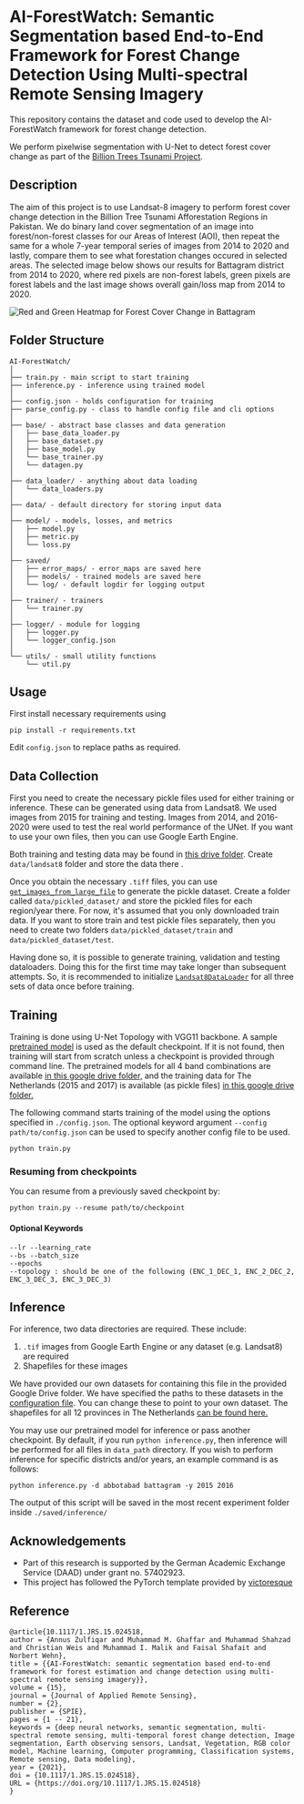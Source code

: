 

# AI-ForestWatch: Semantic Segmentation based End-to-End Framework for Forest Change Detection Using Multi-spectral Remote Sensing Imagery

This repository contains the dataset and code used to develop the AI-ForestWatch framework for forest change detection. 

We perform pixelwise segmentation with U-Net to detect forest cover change as part of the [Billion Trees Tsunami Project](https://en.wikipedia.org/wiki/Billion_Tree_Tsunami).

## Description

The aim of this project is to use Landsat-8 imagery to perform forest cover change detection in the Billion Tree Tsunami Afforestation Regions in Pakistan. We do binary land cover segmentation of an image into forest/non-forest classes for our Areas of Interest (AOI), then repeat the same for a whole 7-year temporal series of images from 2014 to 2020 and lastly, compare them to see what forestation changes occured in selected areas. The selected image below shows our results for Battagram district from 2014 to 2020, where red pixels are non-forest labels, green pixels are forest labels and the last image shows overall gain/loss map from 2014 to 2020.

![Red and Green Heatmap for Forest Cover Change in Battagram](final-battagram-change.png "Forest Cover Change in Battagram")

## Folder Structure
  ```
  AI-ForestWatch/
  │
  ├── train.py - main script to start training
  ├── inference.py - inference using trained model
  │
  ├── config.json - holds configuration for training
  ├── parse_config.py - class to handle config file and cli options
  │
  ├── base/ - abstract base classes and data generation
  │   ├── base_data_loader.py
  │   ├── base_dataset.py
  │   ├── base_model.py
  │   └── base_trainer.py
  │   └── datagen.py
  │
  ├── data_loader/ - anything about data loading
  │   └── data_loaders.py
  │
  ├── data/ - default directory for storing input data
  │
  ├── model/ - models, losses, and metrics
  │   ├── model.py
  │   ├── metric.py
  │   └── loss.py
  │
  ├── saved/
  │   ├── error_maps/ - error_maps are saved here
  │   ├── models/ - trained models are saved here
  │   └── log/ - default logdir for logging output
  │
  ├── trainer/ - trainers
  │   └── trainer.py
  │
  ├── logger/ - module for logging
  │   ├── logger.py
  │   └── logger_config.json
  │  
  └── utils/ - small utility functions
      └── util.py
  ```


## Usage
First install necessary requirements using 

    pip install -r requirements.txt
    
Edit `config.json` to replace paths as required.

## Data Collection
First you need to create the necessary pickle files used for either training or inference. These can be generated using data from Landsat8. We used images from 2015 for training and testing. Images from 2014, and 2016-2020 were used to test the real world performance of the UNet. If you want to use your own files, then you can use Google Earth Engine. 

Both training and testing data may be found in [this drive folder](https://drive.google.com/drive/folders/1-YQrkbG--F1MeYkW6izYWhP19K1QWijN?usp=sharing). Create `data/landsat8` folder and store the data there .

Once you obtain the necessary `.tiff` files, you can use [`get_images_from_large_file`](./base/datagen.py#L37) to generate the pickle dataset. Create a folder called `data/pickled_dataset/` and store the pickled files for each region/year there. For now, it's assumed that you only downloaded train data. If you want to store train and test pickle files separately, then you need to create two folders `data/pickled_dataset/train` and `data/pickled_dataset/test`. 

Having done so, it is possible to generate training, validation and testing dataloaders. Doing this for the first time may take longer than subsequent attempts. So, it is recommended to initialize [`Landsat8DataLoader`](./data_loader/data_loaders.py#L14) for all three sets of data once before training. 

## Training
Training is done using U-Net Topology with VGG11 backbone. A sample [pretrained model](./config.json#L57) is used as the default checkpoint. If it is not found, then training will start from scratch unless a checkpoint is provided through command line. The pretrained models for all 4 band combinations are available [in this google drive folder,](https://drive.google.com/drive/u/1/folders/1Qu5-AgnhRgrlO8NAOxYXW2gycz0OIAe0) and the training data for The Netherlands (2015 and 2017) is available (as pickle files) [in this google drive folder.](https://drive.google.com/drive/u/1/folders/1GGVe3li81WxkOKSDqf5RX9jHoPaoVUvd)

The following command starts training of the model using the options specified in `./config.json`. The optional keyword argument `--config path/to/config.json` can be used to specify another config file to be used.

  ```
  python train.py
  ```

### Resuming from checkpoints
You can resume from a previously saved checkpoint by:

  ```
  python train.py --resume path/to/checkpoint
  ```
  
#### Optional Keywords

  ```
  --lr --learning_rate
  --bs --batch_size
  --epochs
  --topology : should be one of the following (ENC_1_DEC_1, ENC_2_DEC_2, ENC_3_DEC_3, ENC_3_DEC_3)
  ```

## Inference
For inference, two data directories are required. These include:

 1. `.tif` images from Google Earth Engine or any dataset (e.g.
    Landsat8) are required
 2. Shapefiles for these images

We have provided our own datasets for containing this file in the provided Google Drive folder. We have specified the paths to these datasets in the [configuration file](./config.json#28).  You can change these to point to your own dataset. The shapefiles for all 12 provinces in The Netherlands [can be found here.](https://github.com/srinathjayaraman/AI-ForestWatch-Srinath/tree/main/Netherlands%20shapefiles)

You may use our pretrained model for inference or pass another checkpoint. By default, if you run `python inference.py`, then inference will be performed for all files in `data_path` directory. If you wish to perform inference for specific districts and/or years, an example command is as follows:

`python inference.py -d abbotabad battagram -y 2015 2016`  

The output of this script will be saved in the most recent experiment folder inside `./saved/inference/`

## Acknowledgements
- Part of this research is supported by the German Academic Exchange Service (DAAD) under grant no. 57402923.
- This project has followed the PyTorch template provided by [victoresque](https://github.com/victoresque/pytorch-template)
 
 ## Reference 

    @article{10.1117/1.JRS.15.024518,
    author = {Annus Zulfiqar and Muhammad M. Ghaffar and Muhammad Shahzad and Christian Weis and Muhammad I. Malik and Faisal Shafait and Norbert Wehn},
    title = {{AI-ForestWatch: semantic segmentation based end-to-end framework for forest estimation and change detection using multi-spectral remote sensing imagery}},
    volume = {15},
    journal = {Journal of Applied Remote Sensing},
    number = {2},
    publisher = {SPIE},
    pages = {1 -- 21},
    keywords = {deep neural networks, semantic segmentation, multi-spectral remote sensing, multi-temporal forest change detection, Image segmentation, Earth observing sensors, Landsat, Vegetation, RGB color model, Machine learning, Computer programming, Classification systems, Remote sensing, Data modeling},
    year = {2021},
    doi = {10.1117/1.JRS.15.024518},
    URL = {https://doi.org/10.1117/1.JRS.15.024518}
    }
